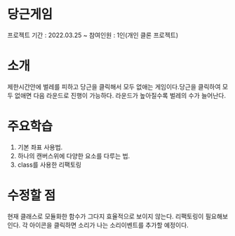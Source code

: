 # 당근게임
프로젝트 기간 : 2022.03.25 ~ 
참여인원 : 1인(개인 클론 프로젝트)

# 소개
제한시간안에 벌레를 피하고 당근을 클릭해서 모두 없애는 게임이다.당근을 클릭하여 모두 없애면 다음 라운드로 진행이 가능하다.
라운드가 높아질수록 벌레의 수가 늘어난다.

# 주요학습
1. 기본 좌표 사용법.
2. 하나의 캔버스위에 다양한 요소를 다루는 법.
3. class를 사용한 리팩토링

# 수정할 점
현재 클래스로 모듈화한 함수가 그다지 효율적으로 보이지 않는다. 리팩토링이 필요해보인다. 
각 아이콘을 클릭하면 소리가 나는 소리이벤트를 추가할 예정이다. 

